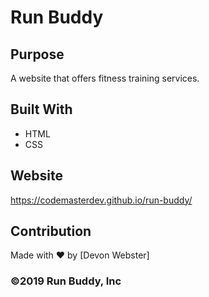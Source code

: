 # Run Buddy

## Purpose
A website that offers fitness training services.

## Built With
* HTML
* CSS

## Website
https://codemasterdev.github.io/run-buddy/

## Contribution
Made with ❤️ by [Devon Webster]

### ©️2019 Run Buddy, Inc 

